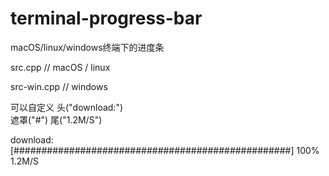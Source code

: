 # terminal-progress-bar
macOS/linux/windows终端下的进度条

src.cpp // macOS / linux

src-win.cpp // windows

可以自定义 
  头("download:")  
  遮罩("#")
  尾("1.2M/S")

download:[##################################################] 100% 1.2M/S
